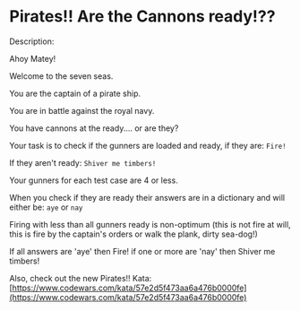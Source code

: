 # Pirates!! Are the Cannons ready!??
Description:

Ahoy Matey!

Welcome to the seven seas.

You are the captain of a pirate ship.

You are in battle against the royal navy.

You have cannons at the ready.... or are they?

Your task is to check if the gunners are loaded and ready, if they are: ```Fire!```

If they aren't ready: ```Shiver me timbers!```

Your gunners for each test case are 4 or less.

When you check if they are ready their answers are in a dictionary and will either be: ```aye``` or ```nay```

Firing with less than all gunners ready is non-optimum (this is not fire at will, this is fire by the captain's orders or walk the plank, dirty sea-dog!)

If all answers are 'aye' then Fire! if one or more are 'nay' then Shiver me timbers!

Also, check out the new Pirates!! Kata: [https://www.codewars.com/kata/57e2d5f473aa6a476b0000fe](https://www.codewars.com/kata/57e2d5f473aa6a476b0000fe)
